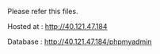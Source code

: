 Please refer this files.

Hosted at : http://40.121.47.184


Database : http://40.121.47.184/phpmyadmin
